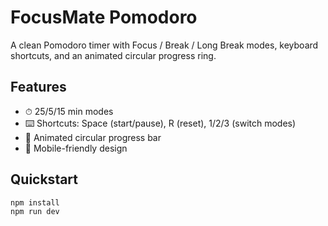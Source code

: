 # FocusMate Pomodoro

A clean Pomodoro timer with Focus / Break / Long Break modes, keyboard shortcuts, and an animated circular progress ring.

## Features
- ⏱ 25/5/15 min modes
- ⌨️ Shortcuts: Space (start/pause), R (reset), 1/2/3 (switch modes)
- 🎯 Animated circular progress bar
- 📱 Mobile-friendly design

## Quickstart
```bash
npm install
npm run dev

